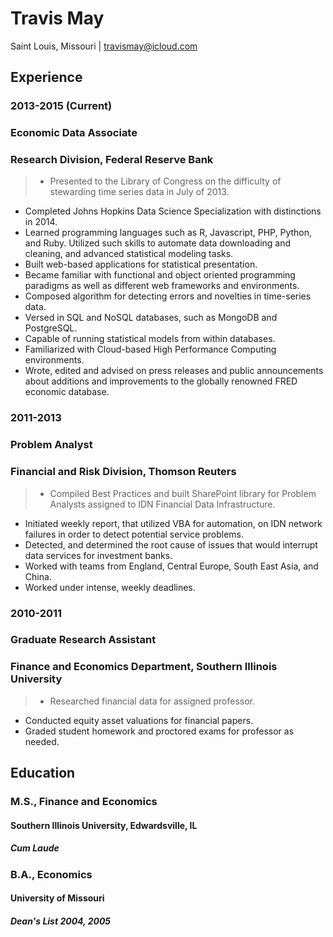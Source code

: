 # Travis May
Saint Louis, Missouri | travismay@icloud.com

## Experience

### 2013-2015 (Current)
### Economic Data Associate
### Research Division, Federal Reserve Bank
>* Presented to the Library of Congress on the difficulty of stewarding time   series data in July of 2013.
* Completed Johns Hopkins Data Science Specialization with distinctions in 2014.
* Learned programming languages such as R, Javascript, PHP, Python, and Ruby. Utilized such skills to automate data downloading and cleaning, and advanced statistical modeling tasks.
* Built web-based applications for statistical presentation.
* Became familiar with functional and object oriented programming paradigms as well as different web frameworks and environments.
* Composed algorithm for detecting errors and novelties in time-series data.
* Versed in SQL and NoSQL databases, such as MongoDB and PostgreSQL.
* Capable of running statistical models from within databases.
* Familiarized with Cloud-based High Performance Computing environments.
* Wrote, edited and advised on press releases and public announcements about additions and improvements to the globally renowned FRED economic database.

### 2011-2013
### Problem Analyst
### Financial and Risk Division, Thomson Reuters
>* Compiled Best Practices and built SharePoint library for Problem Analysts assigned to IDN Financial Data Infrastructure.
* Initiated weekly report, that utilized VBA for automation, on IDN network failures in order to detect potential service problems.
* Detected, and determined the root cause of issues that would interrupt data services for investment banks.
* Worked with teams from England, Central Europe, South East Asia, and China.
* Worked under intense, weekly deadlines.

### 2010-2011
### Graduate Research Assistant
### Finance and Economics Department, Southern Illinois University
>* Researched financial data for assigned professor.
* Conducted equity asset valuations for financial papers.
* Graded student homework and proctored exams for professor as needed.

## Education

### M.S., Finance and Economics
#### Southern Illinois University, Edwardsville, IL
##### Cum Laude

### B.A., Economics
#### University of Missouri
##### Dean's List 2004, 2005
